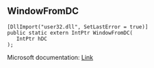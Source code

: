 ## WindowFromDC

```
[DllImport("user32.dll", SetLastError = true)]
public static extern IntPtr WindowFromDC(
   IntPtr hDC
);
```

Microsoft documentation: [Link](https://docs.microsoft.com/en-us/windows/win32/api/winuser/nf-winuser-windowfromdc)
